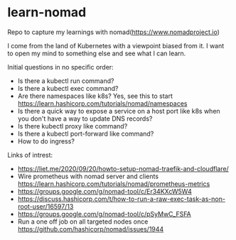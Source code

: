# learn-nomad
Repo to capture my learnings with nomad(https://www.nomadproject.io)

I come from the land of Kubernetes with a viewpoint biased from it. I want to open my mind to something else and see what I can learn.

Initial questions in no specific order:

* Is there a kubectl run command?
* Is there a kubectl exec command?
* Are there namespaces like k8s? Yes, see this to start https://learn.hashicorp.com/tutorials/nomad/namespaces
* Is there a quick way to expose a service on a host port like k8s when you don't have a way to update DNS records?
* Is there kubectl proxy like command?
* Is there a kubectl port-forward like command?
* How to do ingress?
  

Links of intrest:

* https://liet.me/2020/09/20/howto-setup-nomad-traefik-and-cloudflare/
* Wire prometheus with nomad server and clients https://learn.hashicorp.com/tutorials/nomad/prometheus-metrics
* https://groups.google.com/g/nomad-tool/c/Er34KXcW5W4
* https://discuss.hashicorp.com/t/how-to-run-a-raw-exec-task-as-non-root-user/16597/13
* https://groups.google.com/g/nomad-tool/c/pSyMwC_FSFA
* Run a one off job on all targeted nodes once https://github.com/hashicorp/nomad/issues/1944